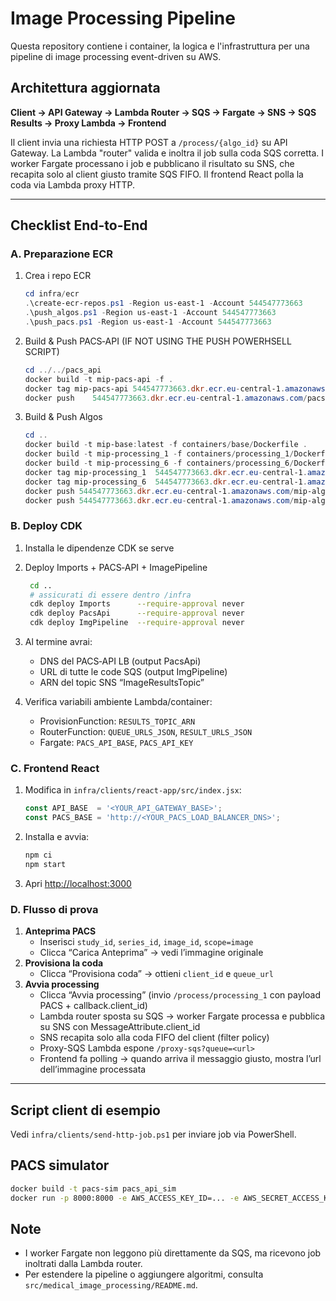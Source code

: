 # Image Processing Pipeline

Questa repository contiene i container, la logica e l'infrastruttura per una pipeline di image processing event-driven su AWS.

## Architettura aggiornata

**Client → API Gateway → Lambda Router → SQS → Fargate → SNS → SQS Results → Proxy Lambda → Frontend**

Il client invia una richiesta HTTP POST a `/process/{algo_id}` su API Gateway. La Lambda "router" valida e inoltra il job sulla coda SQS corretta. I worker Fargate processano i job e pubblicano il risultato su SNS, che recapita solo al client giusto tramite SQS FIFO. Il frontend React polla la coda via Lambda proxy HTTP.

---

## Checklist End-to-End

### A. Preparazione ECR

1. Crea i repo ECR
   ```powershell
   cd infra/ecr
   .\create-ecr-repos.ps1 -Region us-east-1 -Account 544547773663
   .\push_algos.ps1 -Region us-east-1 -Account 544547773663
   .\push_pacs.ps1 -Region us-east-1 -Account 544547773663
   ```
1. Build & Push PACS‑API (IF NOT USING THE PUSH POWERHSELL SCRIPT)
   ```powershell
   cd ../../pacs_api
   docker build -t mip-pacs-api -f .
   docker tag mip-pacs-api 544547773663.dkr.ecr.eu-central-1.amazonaws.com/pacs-ecr:latest
   docker push    544547773663.dkr.ecr.eu-central-1.amazonaws.com/pacs-ecr:latest
   ```
3. Build & Push Algos
   ```powershell
   cd ..
   docker build -t mip-base:latest -f containers/base/Dockerfile .
   docker build -t mip-processing_1 -f containers/processing_1/Dockerfile .
   docker build -t mip-processing_6 -f containers/processing_6/Dockerfile .
   docker tag mip-processing_1  544547773663.dkr.ecr.eu-central-1.amazonaws.com/mip-algos:processing_1
   docker tag mip-processing_6  544547773663.dkr.ecr.eu-central-1.amazonaws.com/mip-algos:processing_6
   docker push 544547773663.dkr.ecr.eu-central-1.amazonaws.com/mip-algos:processing_1
   docker push 544547773663.dkr.ecr.eu-central-1.amazonaws.com/mip-algos:processing_6
   ```

### B. Deploy CDK

1. Installa le dipendenze CDK se serve
2. Deploy Imports + PACS‑API + ImagePipeline
   ```bash
    cd ..
    # assicurati di essere dentro /infra
    cdk deploy Imports      --require-approval never
    cdk deploy PacsApi      --require-approval never
    cdk deploy ImgPipeline  --require-approval never
   ```
3. Al termine avrai:
   - DNS del PACS‑API LB (output PacsApi)
   - URL di tutte le code SQS (output ImgPipeline)
   - ARN del topic SNS “ImageResultsTopic”

4. Verifica variabili ambiente Lambda/container:
   - ProvisionFunction: `RESULTS_TOPIC_ARN`
   - RouterFunction: `QUEUE_URLS_JSON`, `RESULT_URLS_JSON`
   - Fargate: `PACS_API_BASE`, `PACS_API_KEY`

### C. Frontend React

1. Modifica in `infra/clients/react-app/src/index.jsx`:
   ```js
   const API_BASE  = '<YOUR_API_GATEWAY_BASE>';
   const PACS_BASE = 'http://<YOUR_PACS_LOAD_BALANCER_DNS>';
   ```
2. Installa e avvia:
   ```bash
   npm ci
   npm start
   ```
3. Apri [http://localhost:3000](http://localhost:3000)

### D. Flusso di prova

1. **Anteprima PACS**
   - Inserisci `study_id`, `series_id`, `image_id`, `scope=image`
   - Clicca “Carica Anteprima” → vedi l’immagine originale
2. **Provisiona la coda**
   - Clicca “Provisiona coda” → ottieni `client_id` e `queue_url`
3. **Avvia processing**
   - Clicca “Avvia processing” (invio `/process/processing_1` con payload PACS + callback.client_id)
   - Lambda router sposta su SQS → worker Fargate processa e pubblica su SNS con MessageAttribute.client_id
   - SNS recapita solo alla coda FIFO del client (filter policy)
   - Proxy-SQS Lambda espone `/proxy-sqs?queue=<url>`
   - Frontend fa polling → quando arriva il messaggio giusto, mostra l’url dell’immagine processata

---

## Script client di esempio

Vedi `infra/clients/send-http-job.ps1` per inviare job via PowerShell.

## PACS simulator

```bash
docker build -t pacs-sim pacs_api_sim
docker run -p 8000:8000 -e AWS_ACCESS_KEY_ID=... -e AWS_SECRET_ACCESS_KEY=... pacs-sim
```

## Note
- I worker Fargate non leggono più direttamente da SQS, ma ricevono job inoltrati dalla Lambda router.
- Per estendere la pipeline o aggiungere algoritmi, consulta `src/medical_image_processing/README.md`.
